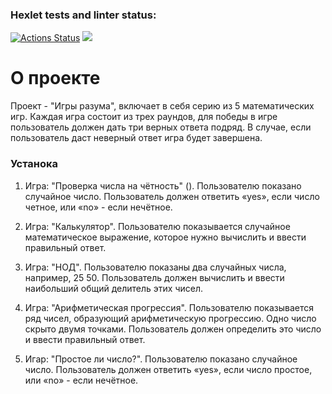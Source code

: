 ### Hexlet tests and linter status:

[![Actions Status](https://github.com/Vit90Fomin/frontend-project-44/workflows/hexlet-check/badge.svg)](https://github.com/Vit90Fomin/frontend-project-44/actions)
<a href="https://codeclimate.com/github/Vit90Fomin/frontend-project-44/maintainability"><img src="https://api.codeclimate.com/v1/badges/36f44135b6035a2f134a/maintainability" /></a>


# О проекте #
Проект - "Игры разума", включает в себя серию из 5 математических игр. Каждая игра состоит из трех раундов, для победы в игре пользователь должен дать три верных ответа подряд. В случае, если пользователь даст неверный ответ игра будет завершена.

### Устанока ###

1. Игра: "Проверка числа на чётность" (). Пользователю показано случайное число. Пользователь должен ответить «yes», если число четное, или «no» - если нечётное.

2. Игра: "Калькулятор". Пользователю показывается случайное математическое выражение, которое нужно вычислить и ввести правильный ответ.

<script id="asciicast-3YI8I1TaEPqzkZJPmUcJovjZH" src="https://asciinema.org/a/3YI8I1TaEPqzkZJPmUcJovjZH.js" async></script>

3. Игра: "НОД". Пользователю показаны два случайных числа, например, 25 50. Пользователь должен вычислить и ввести наибольший общий делитель этих чисел.

4. Игра: "Арифметическая прогрессия". Пользователю показывается ряд чисел, образующий арифметическую прогрессию. Одно число скрыто двумя точками. Пользователь должен определить это число и ввести правильный ответ.

5. Игар: "Простое ли число?". Пользователю показано случайное число. Пользователь должен ответить «yes», если число простое, или «no» - если нечётное.